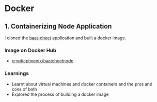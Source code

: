 # Docker
## 1. Containerizing Node Application
I cloned the [baat-cheet](https://github.com/KamandPrompt/baat-cheet) application and built a docker image.
### Image on Docker Hub
- [crypticphoenix/baatcheetnode](https://hub.docker.com/repository/docker/crypticphoenix/baatcheetnode)
### Learnings
- Learnt about virtual machines and docker containers and the pros and cons of both
- Explored the process of building a docker image